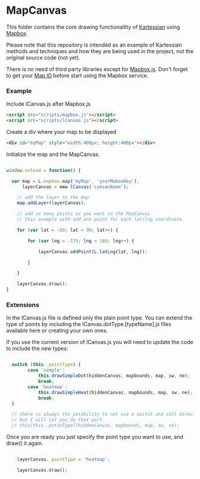 MapCanvas
=========

This folder contains the core drawing functionallity of [Kartessian](http://www.kartessian.com) using [Mapbox](http://www.mapbox.com).

Please note that this repository is intended as an example of Kartessian methods and techniques and how they are being used in the project, not the original source code (not yet).

There is no need of third party libraries except for [Mapbox.js](https://github.com/mapbox/mapbox.js/). Don't forget to get your [Map ID](https://www.mapbox.com/developers/) before start using the Mapbox service.

### Example

Include lCanvas.js after Mapbox.js

```html
<script src="scripts/mapbox.js"></script>
<script src="scripts/lCanvas.js"></script>
```

Create a div where your map to be displayed

```html
<div id="myMap" style="width:400px; height:400px"></div>
```

Initialize the map and the MapCanvas.

```js

window.onload = function() {

  var map = L.mapbox.map('myMap', 'yourMaboxKey'),
      layerCanvas = new lCanvas('canvasName');

    // add the layer to the map
    map.addLayer(layerCanvas);

    // add as many points as you want to the MapCanvas
    // this example with add one point for each lat/lng coordinate

    for (var lat = -89; lat < 90; lat++) {

        for (var lng = -179; lng < 180; lng++) {

            layerCanvas.addPoint(L.latLng(lat, lng));

        }

    }

    layerCanvas.draw();
}

```

### Extensions

In the lCanvas.js file is defined only the plain point type. You can extend the type of points by including the lCanvas.dotType.[typeName].js files available here or creating your own ones.

If you use the current version of lCanvas.js you will need to update the code to include the new types:

```js

  switch (this._pointType) {
        case 'simple':
            this.drawSimpleDot(hiddenCanvas, mapbounds, map, sw, ne);
            break;
        case 'heatmap':
            this.drawSimpleHeat(hiddenCanvas, mapbounds, map, sw, ne);
            break;
  }

  // there is always the posibility to not use a switch and call directly the function, 
  // but I will let you do that part.
  // this[this._potinType](hiddenCanvas, mapbounds, map, sw, ne);

```

Once you are ready you just specify the point type you want to use, and draw() it again.

```js

    layerCanvas._pointType = 'heatmap';

    layerCanvas.draw();


```
